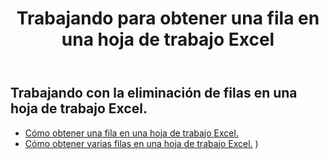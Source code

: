 ﻿---
title: Trabajando para obtener una fila en una hoja de trabajo Excel
second_title: Aspose.Cells Cloud Documen
linktitle: Ge
type: docs
url: /es/rows/get/
keywords: Working with getting row on an Excel worksheet. How to add rows on an Excel worksheet
description: Aspose.Cells Cloud REST API admite la obtención de filas en una hoja de trabajo Excel. SDK admite tipos de lenguajes de desarrollo. Incluyen Android, C#, Go, Java, NodeJS, Perl, PHP, Python, Ruby y Swift.
weight: 20
kwords: Excel, Office Cloud, REST API, Hoja de cálculo, PDF, CSV, Json, Markdwon, Trabajando para obtener una fila en una hoja de trabajo Excel
---
## Trabajando con la eliminación de filas en una hoja de trabajo Excel.

- [Cómo obtener una fila en una hoja de trabajo Excel.](/cells/es/rows/get/row/) 
- [Cómo obtener varias filas en una hoja de trabajo Excel.](/cells/es/rows/get/rows/) ) 
